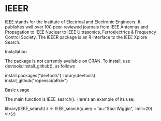 IEEER
=====

IEEE stands for the Institute of Electrical and Electronic Engineers. It publishes well over 100 peer-reviewed journals from IEEE Antennas and Propagation to IEEE Nuclear to IEEE Ultrasonics, Ferroelectrics & Frequency Control Society. 
The IEEER package is an R interface to the IEEE Xplore Search.

Installation

The package is not currently available on CRAN. To install, use devtools:install_github(), as follows

install.packages("devtools")
library(devtools)
install_github("ropensci/aRxiv")

Basic usage

The main function is IEEE_search(). Here's an example of its use:

library(IEEE_search)
z <- IEEE_search(query = 'au:"Saul Wiggin", limit=20)
str(z)
